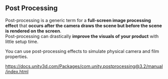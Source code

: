 ## Post Processing
Post-processing is a generic term for a **full-screen image processing effect** that **occurs after the camera draws the scene but before the scene is rendered on the screen**. \
Post-processing can drastically **improve the visuals of your product** with little setup time.

You can use post-processing effects to simulate physical camera and film properties.



https://docs.unity3d.com/Packages/com.unity.postprocessing@3.2/manual/index.html



